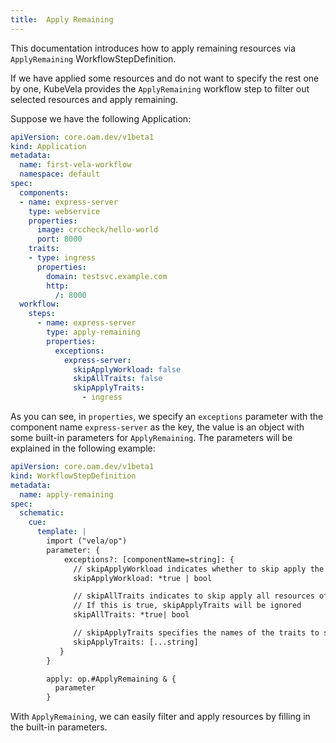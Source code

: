 ```yaml
---
title:  Apply Remaining
---
```


This documentation introduces how to apply remaining resources via `ApplyRemaining` WorkflowStepDefinition.

If we have applied some resources and do not want to specify the rest one by one, KubeVela provides the `ApplyRemaining` workflow step to filter out selected resources and apply remaining.

Suppose we have the following Application:

```yaml
apiVersion: core.oam.dev/v1beta1
kind: Application
metadata:
  name: first-vela-workflow
  namespace: default
spec:
  components:
  - name: express-server
    type: webservice
    properties:
      image: crccheck/hello-world
      port: 8000
    traits:
    - type: ingress
      properties:
        domain: testsvc.example.com
        http:
          /: 8000
  workflow:
    steps:
      - name: express-server
        type: apply-remaining
        properties:
          exceptions:
            express-server:
              skipApplyWorkload: false
              skipAllTraits: false
              skipApplyTraits:
                - ingress
```

As you can see, in `properties`, we specify an `exceptions` parameter with the component name `express-server` as the key, the value is an object with some built-in parameters for `ApplyRemaining`. The parameters will be explained in the following example:

```yaml
apiVersion: core.oam.dev/v1beta1
kind: WorkflowStepDefinition
metadata:
  name: apply-remaining
spec:
  schematic:
    cue:
      template: |
        import ("vela/op")
        parameter: {
            exceptions?: [componentName=string]: {
              // skipApplyWorkload indicates whether to skip apply the workload resource
              skipApplyWorkload: *true | bool

              // skipAllTraits indicates to skip apply all resources of the traits.
              // If this is true, skipApplyTraits will be ignored
              skipAllTraits: *true| bool

              // skipApplyTraits specifies the names of the traits to skip apply
              skipApplyTraits: [...string]
           }
        }

        apply: op.#ApplyRemaining & {
          parameter
        }
```

With `ApplyRemaining`, we can easily filter and apply resources by filling in the built-in parameters.
